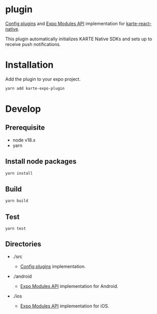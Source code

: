 # plugin

[Config plugins](https://docs.expo.dev/config-plugins/introduction/) and [Expo Modules API](https://docs.expo.dev/modules/overview/) implementation for [karte-react-native](https://github.com/plaidev/karte-react-native/).

This plugin automatically initializes KARTE Native SDKs and sets up to receive push notifications.

# Installation

Add the plugin to your expo project.
```sh
yarn add karte-expo-plugin
```

# Develop

## Prerequisite

- node v18.x
- yarn

## Install node packages

```sh
yarn install
```

## Build

```sh
yarn build
```

## Test

```
yarn test
```

## Directories

- ./src

  - [Config plugins](https://docs.expo.dev/config-plugins/introduction/) implementation.

- ./android

  - [Expo Modules API](https://docs.expo.dev/modules/overview/) implementation for Android.

- ./ios
  - [Expo Modules API](https://docs.expo.dev/modules/overview/) implementation for iOS.
